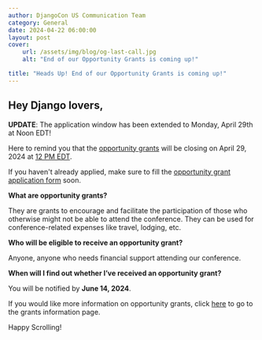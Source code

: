 ```yaml
---
author: DjangoCon US Communication Team
category: General
date: 2024-04-22 06:00:00
layout: post
cover:
    url: /assets/img/blog/og-last-call.jpg
    alt: "End of our Opportunity Grants is coming up!"

title: "Heads Up! End of our Opportunity Grants is coming up!"
---
```


## Hey Django lovers,

**UPDATE**: The application window has been extended to Monday, April 29th at Noon EDT!

Here to remind you that the [opportunity grants](https://2024.djangocon.us/about/opportunity-grants/) will be closing on April 29, 2024 at [12 PM EDT](https://time.is/1200PM_29_Apr_2024_in_New_York?DjangoCon_US_2024_CFP_closes).

If you haven't already applied, make sure to fill the [opportunity grant application form](https://forms.gle/Pi12J6vFQHq2CSAy5) soon.


**What are opportunity grants?**

They are grants to encourage and facilitate the participation of those who otherwise might not be able to attend the conference. They can be used for conference-related expenses like travel, lodging, etc.


**Who will be eligible to receive an opportunity grant?**

Anyone, anyone who needs financial support attending our conference.


**When will I find out whether I’ve received an opportunity grant?**

You will be notified by **June 14, 2024**.

If you would like more information on opportunity grants, click [here](https://2024.djangocon.us/about/opportunity-grants/) to go to the grants information page.

Happy Scrolling!
